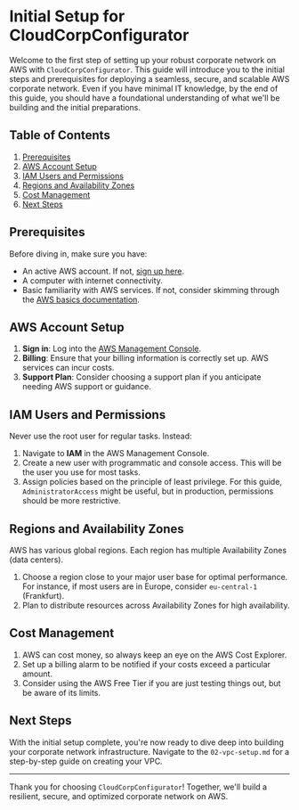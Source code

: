 # Initial Setup for CloudCorpConfigurator

Welcome to the first step of setting up your robust corporate network on AWS with `CloudCorpConfigurator`. This guide will introduce you to the initial steps and prerequisites for deploying a seamless, secure, and scalable AWS corporate network. Even if you have minimal IT knowledge, by the end of this guide, you should have a foundational understanding of what we'll be building and the initial preparations.

## Table of Contents

1. [Prerequisites](#prerequisites)
2. [AWS Account Setup](#aws-account-setup)
3. [IAM Users and Permissions](#iam-users-and-permissions)
4. [Regions and Availability Zones](#regions-and-availability-zones)
5. [Cost Management](#cost-management)
6. [Next Steps](#next-steps)

## Prerequisites

Before diving in, make sure you have:

- An active AWS account. If not, [sign up here](https://aws.amazon.com/).
- A computer with internet connectivity.
- Basic familiarity with AWS services. If not, consider skimming through the [AWS basics documentation](https://aws.amazon.com/getting-started/tutorials/).

## AWS Account Setup

1. **Sign in**: Log into the [AWS Management Console](https://aws.amazon.com/console/).
2. **Billing**: Ensure that your billing information is correctly set up. AWS services can incur costs.
3. **Support Plan**: Consider choosing a support plan if you anticipate needing AWS support or guidance.

## IAM Users and Permissions

Never use the root user for regular tasks. Instead:

1. Navigate to **IAM** in the AWS Management Console.
2. Create a new user with programmatic and console access. This will be the user you use for most tasks.
3. Assign policies based on the principle of least privilege. For this guide, `AdministratorAccess` might be useful, but in production, permissions should be more restrictive.

## Regions and Availability Zones

AWS has various global regions. Each region has multiple Availability Zones (data centers). 

1. Choose a region close to your major user base for optimal performance. For instance, if most users are in Europe, consider `eu-central-1` (Frankfurt).
2. Plan to distribute resources across Availability Zones for high availability.

## Cost Management

1. AWS can cost money, so always keep an eye on the AWS Cost Explorer.
2. Set up a billing alarm to be notified if your costs exceed a particular amount.
3. Consider using the AWS Free Tier if you are just testing things out, but be aware of its limits.

## Next Steps

With the initial setup complete, you're now ready to dive deep into building your corporate network infrastructure. Navigate to the `02-vpc-setup.md` for a step-by-step guide on creating your VPC.

---

Thank you for choosing `CloudCorpConfigurator`! Together, we'll build a resilient, secure, and optimized corporate network on AWS.
